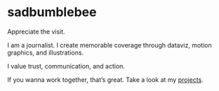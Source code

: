 <div class="content">

# sadbumblebee
Appreciate the visit.

I am a journalist. I create memorable coverage through dataviz, motion graphics, and illustrations.

I value trust, communication, and action.

If you wanna work together, that’s great. Take a look at my [projects](/projects).

</div>